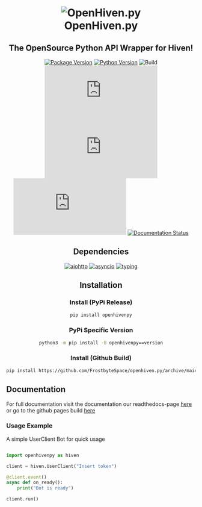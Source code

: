 <center>

# ![OpenHiven.py](https://images.nxybi.me/da4e88d64f12.png) <br> OpenHiven.py
## The OpenSource Python API Wrapper for Hiven!

[![Package Version](https://img.shields.io/badge/package%20version-v0.1.2.0-purple?logo=python)](https://github.com/FrostbyteSpace/openhiven.py)
[![Python Version](https://img.shields.io/badge/python->=3.7-blue?logo=python)](https://python.org)
![Build](https://img.shields.io/github/workflow/status/FrostbyteSpace/openhiven.py/CodeQL?logo=github)
[![Latest Commit](https://img.shields.io/github/last-commit/FrostbyteSpace/openhiven.py?logo=github&color=violet)](https://github.com/FrostbyteSpace/openhiven.py/commits/mainy)
![Lines of Code](https://img.shields.io/tokei/lines/github/FrostbyteSpace/openhiven.py)
[![License](https://img.shields.io/github/license/FrostbyteSpace/openhiven.py)](https://github.com/FrostbyteSpace/openhiven.py/blob/main/LICENSE)
[![Documentation Status](https://readthedocs.org/projects/openhivenpy/badge/?version=latest)](https://readthedocs.org/projects/openhivenpy/)

## Dependencies

[![aiohttp](https://img.shields.io/github/pipenv/locked/dependency-version/FrostbyteSpace/openhiven.py/aiohttp/main)](https://docs.aiohttp.org/en/stable/)
[![asyncio](https://img.shields.io/github/pipenv/locked/dependency-version/FrostbyteSpace/openhiven.py/asyncio/main)](https://docs.python.org/3/library/asyncio.html)
[![typing](https://img.shields.io/github/pipenv/locked/dependency-version/FrostbyteSpace/openhiven.py/typing/main)](https://docs.python.org/3/library/typing.html)

## Installation
### Install (PyPi Release)

```bash
pip install openhivenpy
```

### PyPi Specific Version

```bash
python3 -m pip install -U openhivenpy==version
```

### Install (Github Build)
```bash
pip install https://github.com/FrostbyteSpace/openhiven.py/archive/main.zip
```

</center>

## Documentation
For full documentation visit the documentation our readthedocs-page
[here](href="https://openhivenpy.readthedocs.io/en/latest/) or go to the github pages build 
[here](https://frostbytespace.github.io/docs_openhiven.py/build/)


### Usage Example

A simple UserClient Bot for quick usage

```python

import openhivenpy as hiven

client = hiven.UserClient("Insert token")

@client.event()
async def on_ready():
    print("Bot is ready")

client.run()

```
